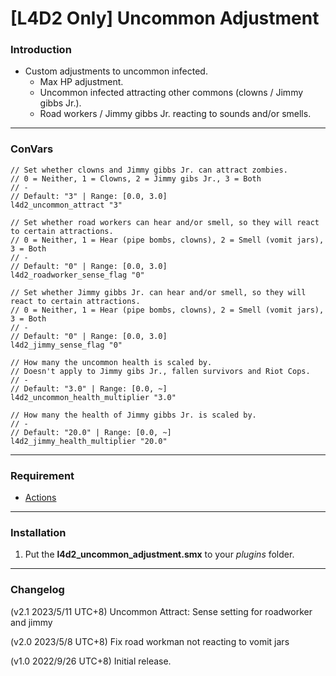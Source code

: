 # [L4D2 Only] Uncommon Adjustment

### Introduction
- Custom adjustments to uncommon infected.
	- Max HP adjustment.
	- Uncommon infected attracting other commons (clowns / Jimmy gibbs Jr.).
	- Road workers / Jimmy gibbs Jr. reacting to sounds and/or smells.

<hr>

### ConVars
```
// Set whether clowns and Jimmy gibbs Jr. can attract zombies.
// 0 = Neither, 1 = Clowns, 2 = Jimmy gibs Jr., 3 = Both
// -
// Default: "3" | Range: [0.0, 3.0]
l4d2_uncommon_attract "3"

// Set whether road workers can hear and/or smell, so they will react to certain attractions.
// 0 = Neither, 1 = Hear (pipe bombs, clowns), 2 = Smell (vomit jars), 3 = Both
// -
// Default: "0" | Range: [0.0, 3.0]
l4d2_roadworker_sense_flag "0"

// Set whether Jimmy gibbs Jr. can hear and/or smell, so they will react to certain attractions.
// 0 = Neither, 1 = Hear (pipe bombs, clowns), 2 = Smell (vomit jars), 3 = Both
// -
// Default: "0" | Range: [0.0, 3.0]
l4d2_jimmy_sense_flag "0"

// How many the uncommon health is scaled by.
// Doesn't apply to Jimmy gibs Jr., fallen survivors and Riot Cops.
// -
// Default: "3.0" | Range: [0.0, ~]
l4d2_uncommon_health_multiplier "3.0"

// How many the health of Jimmy gibbs Jr. is scaled by.
// -
// Default: "20.0" | Range: [0.0, ~]
l4d2_jimmy_health_multiplier "20.0"
```

<hr>

### Requirement
- [Actions](https://forums.alliedmods.net/showthread.php?p=2771520)

<hr>

### Installation
1. Put the **l4d2_uncommon_adjustment.smx** to your _plugins_ folder.

<hr>

### Changelog
(v2.1 2023/5/11 UTC+8) Uncommon Attract: Sense setting for roadworker and jimmy

(v2.0 2023/5/8 UTC+8) Fix road workman not reacting to vomit jars

(v1.0 2022/9/26 UTC+8) Initial release.
